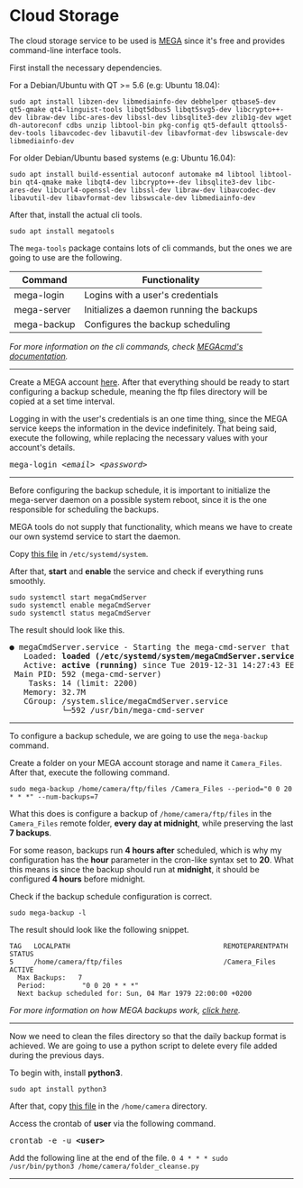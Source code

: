 # Cloud Storage

The cloud storage service to be used is [MEGA](https://mega.nz/start) since it's free and provides command-line interface tools.

First install the necessary dependencies.

For a Debian/Ubuntu with QT >= 5.6 (e.g: Ubuntu 18.04):
```
sudo apt install libzen-dev libmediainfo-dev debhelper qtbase5-dev qt5-qmake qt4-linguist-tools libqt5dbus5 libqt5svg5-dev libcrypto++-dev libraw-dev libc-ares-dev libssl-dev libsqlite3-dev zlib1g-dev wget dh-autoreconf cdbs unzip libtool-bin pkg-config qt5-default qttools5-dev-tools libavcodec-dev libavutil-dev libavformat-dev libswscale-dev libmediainfo-dev
```

For older Debian/Ubuntu based systems (e.g: Ubuntu 16.04):
```
sudo apt install build-essential autoconf automake m4 libtool libtool-bin qt4-qmake make libqt4-dev libcrypto++-dev libsqlite3-dev libc-ares-dev libcurl4-openssl-dev libssl-dev libraw-dev libavcodec-dev libavutil-dev libavformat-dev libswscale-dev libmediainfo-dev
```

After that, install the actual cli tools.
```
sudo apt install megatools
```

The `mega-tools` package contains lots of cli commands, but the ones we are going to use are the following.

| Command | Functionality |
| ------- | ------------- |
| mega-login  | Logins with a user's credentials         |
| mega-server | Initializes a daemon running the backups |
| mega-backup | Configures the backup scheduling         |

*For more information on the cli commands, 
check [MEGAcmd's documentation](https://github.com/meganz/MEGAcmd/blob/master/UserGuide.md).*

---
Create a MEGA account [here](https://mega.nz/register).
After that everything should be ready to start configuring a backup schedule,
meaning the ftp files directory will be copied at a set time interval.

Logging in with the user's credentials is an one time thing, since the MEGA service keeps the information in the device indefinitely.
That being said, execute the following, while replacing the necessary values with your account's details.

<pre>mega-login <i>&ltemail&gt</i> <i>&ltpassword&gt</i></pre>

---
Before configuring the backup schedule, 
it is important to initialize the mega-server daemon on a possible system reboot,
since it is the one responsible for scheduling the backups.

MEGA tools do not supply that functionality,
which means we have to create our own systemd service to start the daemon.

Copy [this file](files/megaCmdServer.service) in `/etc/systemd/system`.

After that, **start** and **enable** the service and check if everything runs smoothly.
```
sudo systemctl start megaCmdServer
sudo systemctl enable megaCmdServer
sudo systemctl status megaCmdServer
```

The result should look like this.
<pre>
● megaCmdServer.service - Starting the mega-cmd-server that backups the necessary files.
   Loaded: <b>loaded (/etc/systemd/system/megaCmdServer.service; enabled</b>; vendor preset: enabled)
   Active: <b>active (running)</b> since Tue 2019-12-31 14:27:43 EET; 24h ago
 Main PID: 592 (mega-cmd-server)
    Tasks: 14 (limit: 2200)
   Memory: 32.7M
   CGroup: /system.slice/megaCmdServer.service
           └─592 /usr/bin/mega-cmd-server
</pre>

---
To configure a backup schedule, we are going to use the `mega-backup` command.

Create a folder on your MEGA account storage and name it `Camera_Files`. After that, execute the following command.
```
sudo mega-backup /home/camera/ftp/files /Camera_Files --period="0 0 20 * * *" --num-backups=7 
```
What this does is configure a backup of `/home/camera/ftp/files` in the `Camera_Files` remote folder, 
**every day at midnight**, while preserving the last **7 backups**.

For some reason, backups run **4 hours after** scheduled, 
which is why my configuration has the **hour** parameter in the cron-like syntax set to **20**.
What this means is since the backup should run at **midnight**, it should be configured **4 hours** before midnight.

Check if the backup schedule configuration is correct. 
```
sudo mega-backup -l
```

The result should look like the following snippet.
```
TAG   LOCALPATH                                      REMOTEPARENTPATH                                       STATUS
5     /home/camera/ftp/files                         /Camera_Files                                          ACTIVE
  Max Backups:   7
  Period:         "0 0 20 * * *"
  Next backup scheduled for: Sun, 04 Mar 1979 22:00:00 +0200
```

*For more information on how MEGA backups work, 
[click here](https://github.com/meganz/MEGAcmd/blob/master/contrib/docs/BACKUPS.md).*

---
Now we need to clean the files directory so that the daily backup format is achieved.
We are going to use a python script to delete every file added during the previous days.

To begin with, install **python3**.

`sudo apt install python3`

After that, copy [this file](files/folder_cleanse.py) in the `/home/camera` directory.

Access the crontab of **user** via the following command.
<pre>crontab -e -u <b>&ltuser&gt</b></pre>

Add the following line at the end of the file.
`0 4 * * * sudo /usr/bin/python3 /home/camera/folder_cleanse.py`

---


